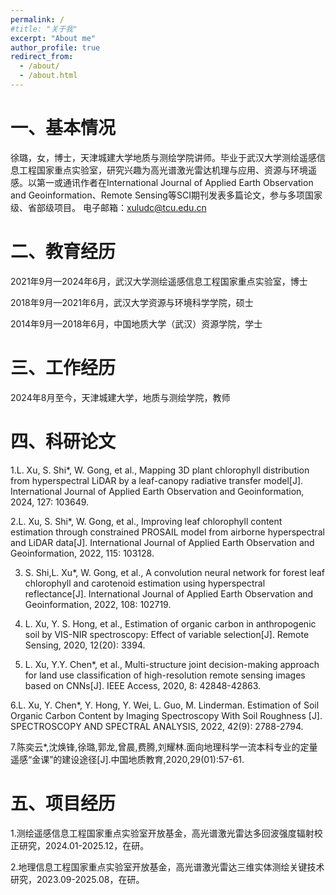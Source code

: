 ```yaml
---
permalink: /
#title: "关于我"
excerpt: "About me"
author_profile: true
redirect_from: 
  - /about/
  - /about.html
---
```


一、基本情况
======
徐璐，女，博士，天津城建大学地质与测绘学院讲师。毕业于武汉大学测绘遥感信息工程国家重点实验室，研究兴趣为高光谱激光雷达机理与应用、资源与环境遥感。以第一或通讯作者在International Journal of Applied Earth Observation and Geoinformation、Remote Sensing等SCI期刊发表多篇论文，参与多项国家级、省部级项目。
电子邮箱：xuludc@tcu.edu.cn

二、教育经历
======
2021年9月—2024年6月，武汉大学测绘遥感信息工程国家重点实验室，博士

2018年9月—2021年6月，武汉大学资源与环境科学学院，硕士

2014年9月—2018年6月，中国地质大学（武汉）资源学院，学士

三、工作经历
======
2024年8月至今，天津城建大学，地质与测绘学院，教师

四、科研论文
======
1.L. Xu, S. Shi*, W. Gong, et al., Mapping 3D plant chlorophyll distribution from hyperspectral LiDAR by a leaf-canopy radiative transfer model[J]. International Journal of Applied Earth Observation and Geoinformation, 2024, 127: 103649.

2.L. Xu, S. Shi*, W. Gong, et al., Improving leaf chlorophyll content estimation through constrained PROSAIL model from airborne hyperspectral and LiDAR data[J]. International Journal of Applied Earth Observation and Geoinformation, 2022, 115: 103128.

3. S. Shi,L. Xu*, W. Gong, et al., A convolution neural network for forest leaf chlorophyll and carotenoid estimation using hyperspectral reflectance[J]. International Journal of Applied Earth Observation and Geoinformation, 2022, 108: 102719.

4. L. Xu, Y. S. Hong, et al., Estimation of organic carbon in anthropogenic soil by VIS-NIR spectroscopy: Effect of variable selection[J]. Remote Sensing, 2020, 12(20): 3394.

5. L. Xu, Y.Y. Chen*, et al., Multi-structure joint decision-making approach for land use classification of high-resolution remote sensing images based on CNNs[J]. IEEE Access, 2020, 8: 42848-42863.

6.L. Xu, Y. Chen*, Y. Hong, Y. Wei, L. Guo, M. Linderman. Estimation of Soil Organic Carbon Content by Imaging Spectroscopy With Soil Roughness [J]. SPECTROSCOPY AND SPECTRAL ANALYSIS, 2022, 42(9): 2788-2794.

7.陈奕云*,沈焕锋,徐璐,郭龙,曾晨,费腾,刘耀林.面向地理科学一流本科专业的定量遥感“金课”的建设途径[J].中国地质教育,2020,29(01):57-61.

五、项目经历
======
1.测绘遥感信息工程国家重点实验室开放基金，高光谱激光雷达多回波强度辐射校正研究，2024.01-2025.12，在研。

2.地理信息工程国家重点实验室开放基金，高光谱激光雷达三维实体测绘关键技术研究，2023.09-2025.08，在研。
